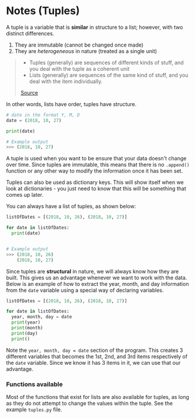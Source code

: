 # Notes (Tuples)

A tuple is a variable that is **similar** in structure to a list; however, with two distinct differences.
1. They are immutable (cannot be changed once made)
2. They are _heterogeneous_ in nature (treated as a single unit)

> * Tuples (generally) are sequences of different kinds of stuff, and you deal with the tuple as a coherent unit
> * Lists (generally) are sequences of the same kind of stuff, and you deal with the item individually.
> 
> [Source](http://news.e-scribe.com/397)  

In other words, lists have order, tuples have structure.

```python
# date in the format Y, M, D
date = (2018, 10, 27)

print(date)

# Example output
>>> (2018, 10, 27)
```

A tuple is used when you want to be ensure that your data doesn't change over time.  Since tuples are immutable, this means that there is no ```.append()``` function or any other way to modify the information once it has been set.

Tuples can also be used as dictionary keys.  This will show itself when we look at dictionaries - you just need to know that this will be something that comes up later.

You can always have a list of tuples, as shown below:

```python
listOfDates = [(2018, 10, 26), (2018, 10, 27)]

for date in listOfDates:
  print(date)


# Example output
>>> (2018, 10, 26)
    (2018, 10, 27)
```

Since tuples are **structural** in nature, we will always know how they are built.  This gives us an advantage whenever we want to work with the data.  Below is an example of how to extract the year, month, and day information from the ```date``` variable using a special way of declaring variables.

```python
listOfDates = [(2018, 10, 26), (2018, 10, 27)]

for date in listOfDates:
  year, month, day = date    
  print(year)
  print(month)
  print(day)
  print()

```

Note the ```year, month, day = date``` section of the program.  This creates 3 different variables that becomes the 1st, 2nd, and 3rd items respectively of the ```date``` variable.  Since we know it has 3 items in it, we can use that our advantage.

### Functions available

Most of the functions that exist for lists are also available for tuples, as long as they do not attempt to change the values within the tuple.  See the example ```tuples.py``` file.
